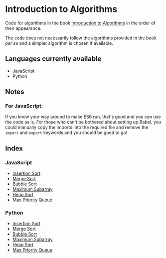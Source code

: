 # Introduction to Algorithms
Code for algorithms in the book [Introduction to Algorithms](https://en.wikipedia.org/wiki/Introduction_to_Algorithms) in the order of their appearance.

The code does not necessarily follow the algorithms provided in the book *per se* and a simpler algorithm is chosen if available.

## Languages currently available

* JavaScript
* Python

## Notes

### For JavaScript:

If you know your way around to make ES6 run, that's good and you can use the code as is. For those who can't be bothered about setting up Babel, you could manually copy the imports into the required file and remove the `import` and `export` keywords and you should be good to go!

## Index

### JavaScript

* [Insertion Sort](JavaScript/InsertionSort.js)
* [Merge Sort](JavaScript/MergeSort.js)
* [Bubble Sort](JavaScript/BubbleSort.js)
* [Maximum Subarray](JavaScript/MaximumSubarray.js)
* [Heap Sort](JavaScript/HeapSort.js)
* [Max Priority Queue](JavaScript/MaxPriorityQueue.js)


### Python

* [Insertion Sort](Python/InsertionSort.py)
* [Merge Sort](Python/MergeSort.py)
* [Bubble Sort](Python/BubbleSort.py)
* [Maximum Subarray](Python/MaximumSubarray.py)
* [Heap Sort](Python/HeapSort.py)
* [Max Priority Queue](Python/MaxPriorityQueue.py)
